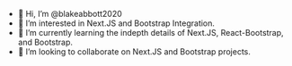 - 👋 Hi, I’m @blakeabbott2020
- 👀 I’m interested in Next.JS and Bootstrap Integration.
- 🌱 I’m currently learning the indepth details of Next.JS, React-Bootstrap, and Bootstrap.
- 💞️ I’m looking to collaborate on Next.JS and Bootstrap projects.



<!---
blakeabbott2020/blakeabbott2020 is a ✨ special ✨ repository because its `README.md` (this file) appears on your GitHub profile.
You can click the Preview link to take a look at your changes.
--->
